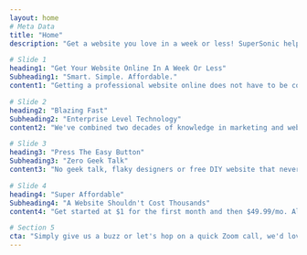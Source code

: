 ```yaml
---
layout: home
# Meta Data
title: "Home"
description: "Get a website you love in a week or less! SuperSonic helps you grow your business with a beautiful site that’s built around your business goals."

# Slide 1
heading1: "Get Your Website Online In A Week Or Less"
Subheading1: "Smart. Simple. Affordable."
content1: "Getting a professional website online does not have to be complicated! We keep it simple and get your website online in a week or less."

# Slide 2
heading2: "Blazing Fast"
Subheading2: "Enterprise Level Technology"
content2: "We've combined two decades of knowledge in marketing and web development into 3 powerful frameworks that delivers business results at the speed of light."

# Slide 3
heading3: "Press The Easy Button"
Subheading3: "Zero Geek Talk"
content3: "No geek talk, flaky designers or free DIY website that never end up finished. Simply choose your framework and get us your content, and then we get you online in a week or less."

# Slide 4
heading4: "Super Affordable"
Subheading4: "A Website Shouldn't Cost Thousands"
content4: "Get started at $1 for the first month and then $49.99/mo. All included. No surprises or hidden fee."

# Section 5
cta: "Simply give us a buzz or let's hop on a quick Zoom call, we'd love to show you what we are doing. We're friendly, helpful, and speak zero geek. 1-844-467-8326."
--- 
```


